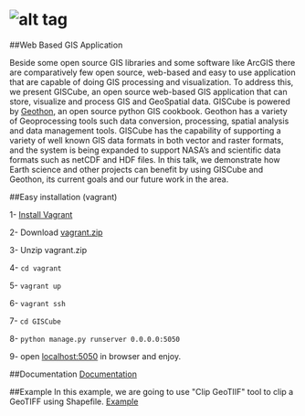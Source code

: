 ![alt tag](https://github.com/MBoustani/GISCube/blob/master/giscube_app/static/img/logo.png)
=======

##Web Based GIS Application


Beside some open source GIS libraries and some software like ArcGIS there are comparatively few open source, web-based and easy to use application that are capable of doing GIS processing and visualization. To address this, we present GISCube, an open source web-based GIS application that can store, visualize and process GIS and GeoSpatial data. GISCube is powered by [Geothon](https://github.com/MBoustani/Geothon), an open source python GIS cookbook. Geothon has a variety of Geoprocessing tools such data conversion, processing, spatial analysis and data management tools. GISCube has the capability of supporting a variety of well known GIS data formats in both vector and raster formats, and the system is being expanded to support NASA’s and scientific data formats such as netCDF and HDF files. In this talk, we demonstrate how Earth science and other projects can benefit by using GISCube and Geothon, its current goals and our future work in the area.

##Easy installation (vagrant)

1- [Install Vagrant](https://docs.vagrantup.com/v2/installation/)

2- Download [vagrant.zip](https://github.com/MBoustani/GISCube/raw/master/vagrant.zip)

3- Unzip vagrant.zip

4- `cd vagrant`

5- `vagrant up`

6- `vagrant ssh`

7- `cd GISCube`

8- `python manage.py runserver 0.0.0.0:5050`

9- open [localhost:5050](http://localhost:5050) in browser and enjoy.

##Documentation 
[Documentation](https://github.com/MBoustani/GISCube/wiki)

##Example
In this example, we are going to use "Clip GeoTIIF" tool to clip a GeoTIFF using Shapefile.
[Example](https://github.com/MBoustani/GISCube/wiki/Example)
